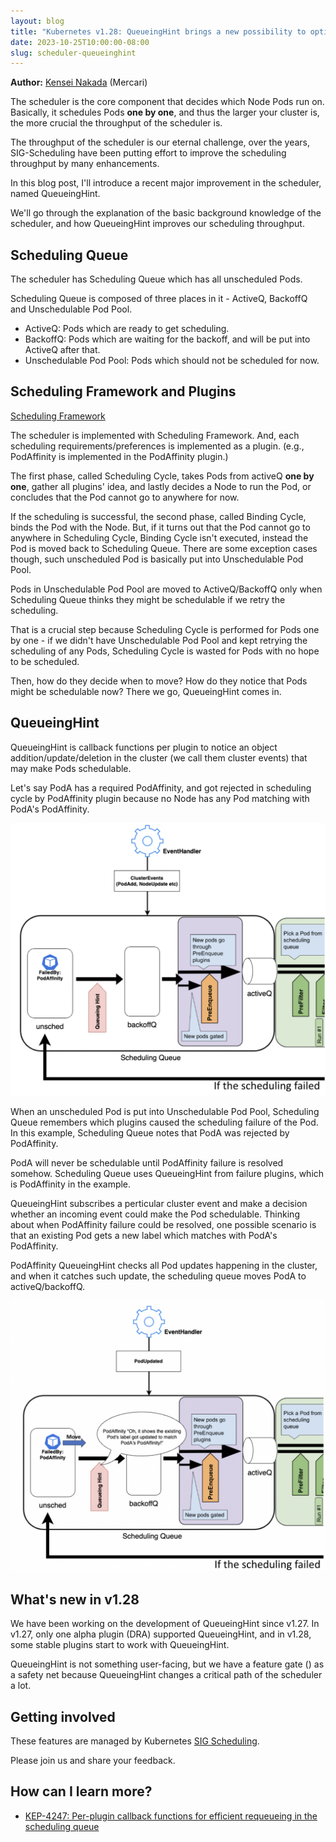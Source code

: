 ```yaml
---
layout: blog
title: "Kubernetes v1.28: QueueingHint brings a new possibility to optimize our scheduling"
date: 2023-10-25T10:00:00-08:00
slug: scheduler-queueinghint
---
```


**Author:** [Kensei Nakada](https://github.com/sanposhiho) (Mercari)

The scheduler is the core component that decides which Node Pods run on.
Basically, it schedules Pods **one by one**, 
and thus the larger your cluster is, the more crucial the throughput of the scheduler is.

The throughput of the scheduler is our eternal challenge, 
over the years, SIG-Scheduling have been putting effort to improve the scheduling throughput by many enhancements.

In this blog post, I'll introduce a recent major improvement in the scheduler, named QueueingHint.

We'll go through the explanation of the basic background knowledge of the scheduler,
and how QueueingHint improves our scheduling throughput.

## Scheduling Queue

The scheduler has Scheduling Queue which has all unscheduled Pods.

Scheduling Queue is composed of three places in it - ActiveQ, BackoffQ and Unschedulable Pod Pool.
- ActiveQ: Pods which are ready to get scheduling.
- BackoffQ: Pods which are waiting for the backoff, and will be put into ActiveQ after that.
- Unschedulable Pod Pool: Pods which should not be scheduled for now.

## Scheduling Framework and Plugins

[Scheduling Framework](/docs/concepts/scheduling-eviction/scheduling-framework/)

The scheduler is implemented with Scheduling Framework. 
And, each scheduling requirements/preferences is implemented as a plugin.
(e.g., PodAffinity is implemented in the PodAffinity plugin.)

The first phase, called Scheduling Cycle, takes Pods from activeQ **one by one**, gather all plugins' idea,
and lastly decides a Node to run the Pod, or concludes that the Pod cannot go to anywhere for now.

If the scheduling is successful, the second phase, called Binding Cycle, binds the Pod with the Node.
But, if it turns out that the Pod cannot go to anywhere in Scheduling Cycle, 
Binding Cycle isn't executed, instead the Pod is moved back to Scheduling Queue.
There are some exception cases though, such unscheduled Pod is basically put into Unschedulable Pod Pool.

Pods in Unschedulable Pod Pool are moved to ActiveQ/BackoffQ 
only when Scheduling Queue thinks they might be schedulable if we retry the scheduling.

That is a crucial step because Scheduling Cycle is performed for Pods one by one -
if we didn't have Unschedulable Pod Pool and kept retrying the scheduling of any Pods, 
Scheduling Cycle is wasted for Pods with no hope to be scheduled.

Then, how do they decide when to move? How do they notice that Pods might be schedulable now?
There we go, QueueingHint comes in.

## QueueingHint

QueueingHint is callback functions per plugin to notice an object addition/update/deletion in the cluster (we call them cluster events)
that may make Pods schedulable.

Let's say PodA has a required PodAffinity, and got rejected in scheduling cycle by PodAffinity plugin 
because no Node has any Pod matching with PodA's PodAffinity.

![PodA got rejected by PodAffinity](./queueinghint1.png)

When an unscheduled Pod is put into Unschedulable Pod Pool, Scheduling Queue remembers which plugins caused the scheduling failure of the Pod.
In this example, Scheduling Queue notes that PodA was rejected by PodAffinity.

PodA will never be schedulable until PodAffinity failure is resolved somehow.
Scheduling Queue uses QueueingHint from failure plugins, which is PodAffinity in the example.

QueueingHint subscribes a perticular cluster event and make a decision whether an incoming event could make the Pod schedulable.
Thinking about when PodAffinity failure could be resolved,
one possible scenario is that an existing Pod gets a new label which matches with PodA's PodAffinity.

PodAffinity QueueingHint checks all Pod updates happening in the cluster, 
and when it catches such update, the scheduling queue moves PodA to activeQ/backoffQ.

![PodA is moved by PodAffinity QueueingHint](./queueinghint2.png)

## What's new in v1.28

We have been working on the development of QueueingHint since v1.27.
In v1.27, only one alpha plugin (DRA) supported QueueingHint,
and in v1.28, some stable plugins start to work with QueueingHint.

QueueingHint is not something user-facing, but we have a feature gate () as a safety net 
because QueueingHint changes a critical path of the scheduler a lot.

## Getting involved

These features are managed by Kubernetes [SIG Scheduling](https://github.com/kubernetes/community/tree/master/sig-scheduling).

Please join us and share your feedback. 

## How can I learn more?

- [KEP-4247: Per-plugin callback functions for efficient requeueing in the scheduling queue](https://github.com/kubernetes/enhancements/blob/master/keps/sig-scheduling/4247-queueinghint/README.md)